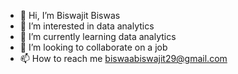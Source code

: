 - 👋 Hi, I’m Biswajit Biswas 
- 👀 I’m interested in data analytics
- 🌱 I’m currently learning data analytics
- 💞️ I’m looking to collaborate on a job 
- 📫 How to reach me biswaabiswajit29@gmail.com

<!---
bis143/bis143 is a ✨ special ✨ repository because its `README.md` (this file) appears on your GitHub profile.
You can click the Preview link to take a look at your changes.
--->
